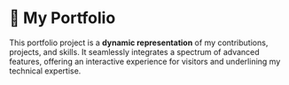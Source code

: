 # 🌟 My Portfolio

This portfolio project is a **dynamic representation** of my contributions, projects, and skills. It seamlessly integrates a spectrum of advanced features, offering an interactive experience for visitors and underlining my technical expertise.
